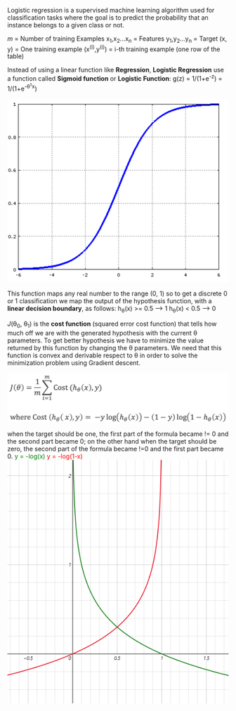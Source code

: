 Logistic regression is a supervised machine learning algorithm used for classification tasks where the goal is to predict the probability that an instance belongs to a given class or not.

*m* = Number of training Examples
x<sub>1</sub>,x<sub>2</sub>...x<sub>n</sub> = Features
y<sub>1</sub>,y<sub>2</sub>...y<sub>n</sub> = Target
(x, y) = One training example
(x<sup>(i)</sup>,y<sup>(i)</sup>) = i-th training example (one row of the table)

Instead of using a linear function like **Regression**, **Logistic Regression** use a function called **Sigmoid function** or **Logistic Function**:
g(z) = 1/(1+e<sup>-z</sup>) = 1/(1+e<sup>-θ<sup>τ</sup>x</sup>)

![](Images/Sigmoid%20function.png)

This function maps any real number to the range (0, 1) so to get a discrete 0 or 1 classification we map the output of the hypothesis function, with a **linear decision boundary**, as follows:
h<sub>θ</sub>(x) >= 0.5 --> 1
h<sub>θ</sub>(x) < 0.5 --> 0

*J*(θ<sub>0</sub>, θ<sub>1</sub>) is the **cost function** (squared error cost function) that tells how much off we are with the generated hypothesis with the current θ parameters.
To get better hypothesis we have to minimize the value returned by this function by changing the θ parameters. We need that this function is convex and derivable respect to θ in order to solve the minimization problem using Gradient descent.

![](Images/Cost%20function.png)

when the target should be one, the first part of the formula became != 0 and the second part became 0; on the other hand when the target should be zero, the second part of the formula became !=0 and the first part became 0. 
<span style="color:green">y = -log(x)</span>
<span style="color:red">y = -log(1-x)</span>
![](Images/Logarithms.png)
